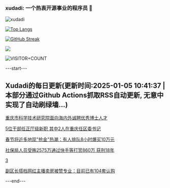 ### xudadi: 一个热衷开源事业的程序员 👋

![xudadi](https://github-readme-stats-git-masterorgs-github-readme-stats-team.vercel.app/api?username=xudadi)

[![Top Langs](https://github-readme-stats.vercel.app/api/top-langs/?username=xudadi)](https://github.com/anuraghazra/github-readme-stats)

[![GitHub Streak](https://streak-stats.demolab.com?user=xudadi&locale=zh_Hans)](https://git.io/streak-stats)

![](https://raw.githubusercontent.com/xudadi/xudadi/main/assets/github-contribution-grid-snake.svg)

![VISITOR+COUNT](https://komarev.com/ghpvc/?username=xudadi&label=VISITOR+COUNT)


---start---

## Xudadi的每日更新(更新时间:2025-01-05 10:41:37 | 本部分通过Github Actions抓取RSS自动更新, 无意中实现了自动刷绿墙...)

[重庆市科学技术研究院面向海内外诚聘优秀博士人才](https://www.gongkaoleida.com/article/2254205)

[5位干部任正厅级新职 其中2人在重庆任区委书记](https://m.163.com/news/article/JL3MS9810530JPVV.html)

[春节将近多地现"抢金"热潮：有人排队8小时爆买10万元](https://m.163.com/news/article/JL0Q8N9D0530KP1K.html)

[社保局人员受贿2575万通过快手等打赏860万 获刑18年](https://m.163.com/news/article/JL0C7SPU051492T3.html)

[3](https://m.163.com/touch/news/sub/domestic)

[副区长搭档网红主播卖房被赞专业：目前已有104套认购](https://m.163.com/news/article/JL0T396P0530JPVV.html)

---end---

